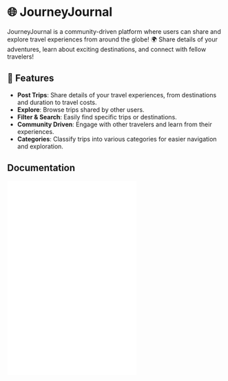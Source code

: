 # 🌐 JourneyJournal

JourneyJournal is a community-driven platform where users can share and explore travel experiences from around the globe! 🌍 Share details of your adventures, learn about exciting destinations, and connect with fellow travelers!

## 🚀 Features

- **Post Trips**: Share details of your travel experiences, from destinations and duration to travel costs.
- **Explore**: Browse trips shared by other users.
- **Filter & Search**: Easily find specific trips or destinations.
- **Community Driven**: Engage with other travelers and learn from their experiences.
- **Categories**: Classify trips into various categories for easier navigation and exploration.

## Documentation
![Data Dictionary](./docs/DataDictionary.md)
![Queries](./docs/Queries.md)
![API Endpoint Documentation](./docs/APIEndPoints.md)

